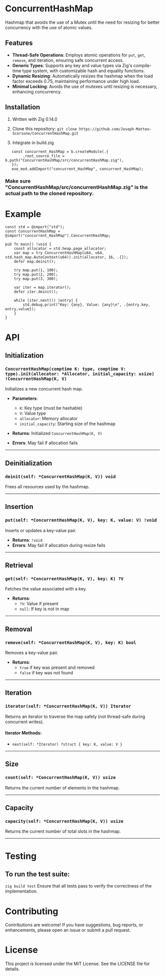 # ConcurrentHashMap
Hashmap that avoids the use of a Mutex until the need for resizing for better concurrency with the use of atomic values.

## Features

- **Thread-Safe Operations**: Employs atomic operations for `put`, `get`, `remove`, and iteration, ensuring safe concurrent access.
- **Generic Types**: Supports any key and value types via Zig's compile-time type system, with customizable hash and equality functions.
- **Dynamic Resizing**: Automatically resizes the hashmap when the load factor exceeds 0.75, maintaining performance under high load.
- **Minimal Locking**: Avoids the use of mutexes until resizing is necessary, enhancing concurrency.

## Installation

1. Written with Zig 0.14.0
2. Clone this repository:
   ```git clone https://github.com/Joseph-Matteo-Scorsone/ConcurrentHashMap.git```

3. Integrate in build.zig
```
   const concurrent_HashMap = b.createModule(.{
        .root_source_file = b.path("ConcurrentHashMap/src/concurrentHashMap.zig"),
   });
   exe_mod.addImport("concurrent_HashMap", concurrent_HashMap);
```

### Make sure "ConcurrentHashMap/src/concurrentHashMap.zig" is the actual path to the cloned repository.

# Example
```
const std = @import("std");
const ConcurrentHashMap = @import("concurrent_HashMap").ConcurrentHashMap;

pub fn main() !void {
    const allocator = std.heap.page_allocator;
    var map = try ConcurrentHashMap(u64, u64, std.hash_map.AutoContext(u64)).init(allocator, 16, .{});
    defer map.deinit();

    try map.put(1, 100);
    try map.put(2, 200);
    try map.put(3, 300);

    var iter = map.iterator();
    defer iter.deinit();

    while (iter.next()) |entry| {
        std.debug.print("Key: {any}, Value: {any}\n", .{entry.key, entry.value});
    }
}

```

# API
## Initialization

### `ConcurrentHashMap(comptime K: type, comptime V: type).init(allocator: *Allocator, initial_capacity: usize) !ConcurrentHashMap(K, V)`
Initializes a new concurrent hash map.

- **Parameters**:
  - `K`: Key type (must be hashable)
  - `V`: Value type
  - `allocator`: Memory allocator
  - `initial_capacity`: Starting size of the hashmap

- **Returns**: Initialized `ConcurrentHashMap(K, V)`
- **Errors**: May fail if allocation fails

---

## Deinitialization

### `deinit(self: *ConcurrentHashMap(K, V)) void`
Frees all resources used by the hashmap.

---

## Insertion

### `put(self: *ConcurrentHashMap(K, V), key: K, value: V) !void`
Inserts or updates a key-value pair.

- **Returns**: `!void`
- **Errors**: May fail if allocation during resize fails

---

## Retrieval

### `get(self: *ConcurrentHashMap(K, V), key: K) ?V`
Fetches the value associated with a key.

- **Returns**: 
  - `?V`: Value if present
  - `null`: If key is not in map

---

## Removal

### `remove(self: *ConcurrentHashMap(K, V), key: K) bool`
Removes a key-value pair.

- **Returns**: 
  - `true` if key was present and removed
  - `false` if key was not found

---

## Iteration

### `iterator(self: *ConcurrentHashMap(K, V)) Iterator`
Returns an iterator to traverse the map safely (not thread-safe during concurrent writes).

#### Iterator Methods:
- `next(self: *Iterator) ?struct { key: K, value: V }`

---

## Size

### `count(self: *ConcurrentHashMap(K, V)) usize`
Returns the current number of elements in the hashmap.

---

## Capacity

### `capacity(self: *ConcurrentHashMap(K, V)) usize`
Returns the current number of total slots in the hashmap.

---

# Testing
## To run the test suite:

```zig build test```
Ensure that all tests pass to verify the correctness of the implementation.

# Contributing
Contributions are welcome! If you have suggestions, bug reports, or enhancements, please open an issue or submit a pull request.

# License
This project is licensed under the MIT License. See the LICENSE file for details.

